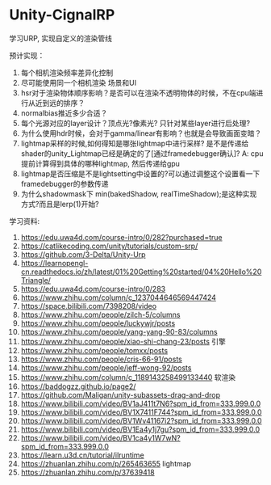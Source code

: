 # Unity-CignalRP
学习URP, 实现自定义的渲染管线

预计实现：
1. 每个相机渲染频率差异化控制
2. 尽可能使用同一个相机渲染 场景和UI
3. hsr对于渲染物体顺序影响？是否可以在渲染不透明物体的时候，不在cpu端进行从近到远的排序？
4. normalbias推近多少合适？
5. 每个光源对应的layer设计？顶点光?像素光? 只针对某些layer进行后处理?
6. 为什么使用hdr时候，会对于gamma/linear有影响？也就是会导致画面变暗？
7. lightmap采样的时候,如何得知是哪张lightmap中进行采样? 是不是传递给shader的unity_Lightmap已经是确定的了[通过framedebugger确认]? 
    A: cpu提前计算得到具体的哪种lightmap, 然后传递给gpu
8. lightmap是否压缩是不是lightsetting中设置的?可以通过调整这个设置看一下framedebugger的参数传递
9. 为什么shadowmask下 min(bakedShadow, realTimeShadow);是这种实现方式?而且是lerp(1)开始?


学习资料:
1. https://edu.uwa4d.com/course-intro/0/282?purchased=true 
2. https://catlikecoding.com/unity/tutorials/custom-srp/ 
3. https://github.com/3-Delta/Unity-Urp 
4. https://learnopengl-cn.readthedocs.io/zh/latest/01%20Getting%20started/04%20Hello%20Triangle/
5. https://edu.uwa4d.com/course-intro/0/283
6. https://www.zhihu.com/column/c_1237044646569447424
7. https://space.bilibili.com/7398208/video
8. https://www.zhihu.com/people/zilch-5/columns
9. https://www.zhihu.com/people/luckywjr/posts
10. https://www.zhihu.com/people/yang-yang-90-83/columns
11. https://www.zhihu.com/people/xiao-shi-chang-23/posts 引擎
12. https://www.zhihu.com/people/tomxx/posts
13. https://www.zhihu.com/people/cris-66-91/posts
14. https://www.zhihu.com/people/jeff-wong-92/posts
15. https://www.zhihu.com/column/c_1189143258499133440 软渲染
16. https://baddogzz.github.io/page2/
17. https://github.com/Maligan/unity-subassets-drag-and-drop
18. https://www.bilibili.com/video/BV1aJ411t7N6?spm_id_from=333.999.0.0
19. https://www.bilibili.com/video/BV1X7411F744?spm_id_from=333.999.0.0
20. https://www.bilibili.com/video/BV1Wv41167i2?spm_id_from=333.999.0.0
21. https://www.bilibili.com/video/BV1Ea4y1j7gu?spm_id_from=333.999.0.0
22. https://www.bilibili.com/video/BV1ca4y1W7wN?spm_id_from=333.999.0.0
23. https://learn.u3d.cn/tutorial/ilruntime
24. https://zhuanlan.zhihu.com/p/265463655 lightmap
25. https://zhuanlan.zhihu.com/p/37639418
